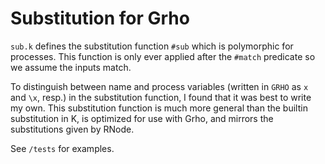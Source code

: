 # Substitution for Grho

`sub.k` defines the substitution function `#sub` which is polymorphic for processes. This function is only ever applied after the `#match` predicate so we assume the inputs match.

To distinguish between name and process variables (written in `GRHO` as `x` and `\x`, resp.) in the substitution function, I found that it was best to write my own. This substitution function is much more general than the builtin substitution in K, is optimized for use with Grho, and mirrors the substitutions given by RNode.

See `/tests` for examples.
